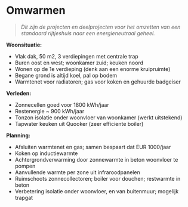 # Omwarmen

> *Dit zijn de projecten en deelprojecten voor het omzetten van
> een standaard rijtjeshuis naar een energieneutraal geheel.*

**Woonsituatie:**

  * Vlak dak, 50 m2, 3 verdiepingen met centrale trap
  * Buren oost en west; woonkamer zuid; keuken noord
  * Wonen op de 1e verdieping (denk aan een enorme kruipruimte)
  * Begane grond is altijd koel, pal op bodem
  * Warmtenet voor radiatoren; gas voor koken en gehuurde badgeiser

**Verleden:**

  * Zonnecellen goed voor 1800 kWh/jaar
  * Restenergie ~ 900 kWh/jaar
  * Tonzon isolatie onder woonvloer van woonkamer (werkt uitstekend)
  * Tapwater keuken uit Quooker (zeer efficiente boiler)

**Planning:**

  * Afsluiten warmtenet en gas; samen bespaart dat EUR 1000/jaar
  * Koken op inductiewarmte
  * Achtergrondverwarming door zonnewarmte in beton woonvloer te pompen
  * Aanvullende warmte per zone uit infraroodpanelen
  * Ruimschoots zonnecollectoren; boiler voor douchen; restwarmte in beton
  * Verbetering isolatie onder woonvloer, en van buitenmuur; mogelijk trapgat

